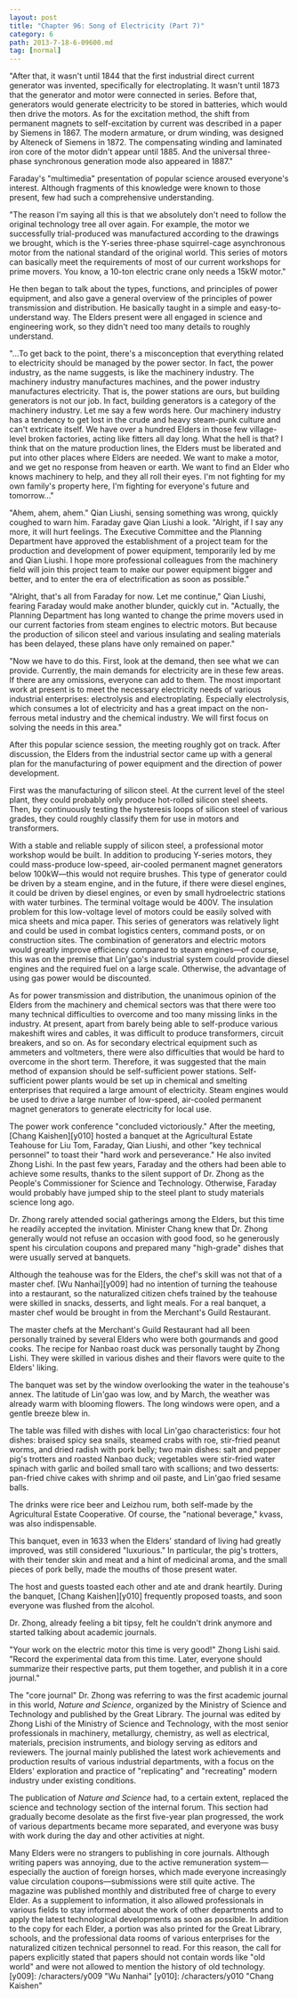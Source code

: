 ```yaml
---
layout: post
title: "Chapter 96: Song of Electricity (Part 7)"
category: 6
path: 2013-7-18-6-09600.md
tag: [normal]
---
```


"After that, it wasn't until 1844 that the first industrial direct current generator was invented, specifically for electroplating. It wasn't until 1873 that the generator and motor were connected in series. Before that, generators would generate electricity to be stored in batteries, which would then drive the motors. As for the excitation method, the shift from permanent magnets to self-excitation by current was described in a paper by Siemens in 1867. The modern armature, or drum winding, was designed by Alteneck of Siemens in 1872. The compensating winding and laminated iron core of the motor didn't appear until 1885. And the universal three-phase synchronous generation mode also appeared in 1887."

Faraday's "multimedia" presentation of popular science aroused everyone's interest. Although fragments of this knowledge were known to those present, few had such a comprehensive understanding.

"The reason I'm saying all this is that we absolutely don't need to follow the original technology tree all over again. For example, the motor we successfully trial-produced was manufactured according to the drawings we brought, which is the Y-series three-phase squirrel-cage asynchronous motor from the national standard of the original world. This series of motors can basically meet the requirements of most of our current workshops for prime movers. You know, a 10-ton electric crane only needs a 15kW motor."

He then began to talk about the types, functions, and principles of power equipment, and also gave a general overview of the principles of power transmission and distribution. He basically taught in a simple and easy-to-understand way. The Elders present were all engaged in science and engineering work, so they didn't need too many details to roughly understand.

"...To get back to the point, there's a misconception that everything related to electricity should be managed by the power sector. In fact, the power industry, as the name suggests, is like the machinery industry. The machinery industry manufactures machines, and the power industry manufactures electricity. That is, the power stations are ours, but building generators is not our job. In fact, building generators is a category of the machinery industry. Let me say a few words here. Our machinery industry has a tendency to get lost in the crude and heavy steam-punk culture and can't extricate itself. We have over a hundred Elders in those few village-level broken factories, acting like fitters all day long. What the hell is that? I think that on the mature production lines, the Elders must be liberated and put into other places where Elders are needed. We want to make a motor, and we get no response from heaven or earth. We want to find an Elder who knows machinery to help, and they all roll their eyes. I'm not fighting for my own family's property here, I'm fighting for everyone's future and tomorrow..."

"Ahem, ahem, ahem." Qian Liushi, sensing something was wrong, quickly coughed to warn him. Faraday gave Qian Liushi a look. "Alright, if I say any more, it will hurt feelings. The Executive Committee and the Planning Department have approved the establishment of a project team for the production and development of power equipment, temporarily led by me and Qian Liushi. I hope more professional colleagues from the machinery field will join this project team to make our power equipment bigger and better, and to enter the era of electrification as soon as possible."

"Alright, that's all from Faraday for now. Let me continue," Qian Liushi, fearing Faraday would make another blunder, quickly cut in. "Actually, the Planning Department has long wanted to change the prime movers used in our current factories from steam engines to electric motors. But because the production of silicon steel and various insulating and sealing materials has been delayed, these plans have only remained on paper."

"Now we have to do this. First, look at the demand, then see what we can provide. Currently, the main demands for electricity are in these few areas. If there are any omissions, everyone can add to them. The most important work at present is to meet the necessary electricity needs of various industrial enterprises: electrolysis and electroplating. Especially electrolysis, which consumes a lot of electricity and has a great impact on the non-ferrous metal industry and the chemical industry. We will first focus on solving the needs in this area."

After this popular science session, the meeting roughly got on track. After discussion, the Elders from the industrial sector came up with a general plan for the manufacturing of power equipment and the direction of power development.

First was the manufacturing of silicon steel. At the current level of the steel plant, they could probably only produce hot-rolled silicon steel sheets. Then, by continuously testing the hysteresis loops of silicon steel of various grades, they could roughly classify them for use in motors and transformers.

With a stable and reliable supply of silicon steel, a professional motor workshop would be built. In addition to producing Y-series motors, they could mass-produce low-speed, air-cooled permanent magnet generators below 100kW—this would not require brushes. This type of generator could be driven by a steam engine, and in the future, if there were diesel engines, it could be driven by diesel engines, or even by small hydroelectric stations with water turbines. The terminal voltage would be 400V. The insulation problem for this low-voltage level of motors could be easily solved with mica sheets and mica paper. This series of generators was relatively light and could be used in combat logistics centers, command posts, or on construction sites. The combination of generators and electric motors would greatly improve efficiency compared to steam engines—of course, this was on the premise that Lin'gao's industrial system could provide diesel engines and the required fuel on a large scale. Otherwise, the advantage of using gas power would be discounted.

As for power transmission and distribution, the unanimous opinion of the Elders from the machinery and chemical sectors was that there were too many technical difficulties to overcome and too many missing links in the industry. At present, apart from barely being able to self-produce various makeshift wires and cables, it was difficult to produce transformers, circuit breakers, and so on. As for secondary electrical equipment such as ammeters and voltmeters, there were also difficulties that would be hard to overcome in the short term. Therefore, it was suggested that the main method of expansion should be self-sufficient power stations. Self-sufficient power plants would be set up in chemical and smelting enterprises that required a large amount of electricity. Steam engines would be used to drive a large number of low-speed, air-cooled permanent magnet generators to generate electricity for local use.

The power work conference "concluded victoriously." After the meeting, [Chang Kaishen][y010] hosted a banquet at the Agricultural Estate Teahouse for Liu Tom, Faraday, Qian Liushi, and other "key technical personnel" to toast their "hard work and perseverance." He also invited Zhong Lishi. In the past few years, Faraday and the others had been able to achieve some results, thanks to the silent support of Dr. Zhong as the People's Commissioner for Science and Technology. Otherwise, Faraday would probably have jumped ship to the steel plant to study materials science long ago.

Dr. Zhong rarely attended social gatherings among the Elders, but this time he readily accepted the invitation. Minister Chang knew that Dr. Zhong generally would not refuse an occasion with good food, so he generously spent his circulation coupons and prepared many "high-grade" dishes that were usually served at banquets.

Although the teahouse was for the Elders, the chef's skill was not that of a master chef. [Wu Nanhai][y009] had no intention of turning the teahouse into a restaurant, so the naturalized citizen chefs trained by the teahouse were skilled in snacks, desserts, and light meals. For a real banquet, a master chef would be brought in from the Merchant's Guild Restaurant.

The master chefs at the Merchant's Guild Restaurant had all been personally trained by several Elders who were both gourmands and good cooks. The recipe for Nanbao roast duck was personally taught by Zhong Lishi. They were skilled in various dishes and their flavors were quite to the Elders' liking.

The banquet was set by the window overlooking the water in the teahouse's annex. The latitude of Lin'gao was low, and by March, the weather was already warm with blooming flowers. The long windows were open, and a gentle breeze blew in.

The table was filled with dishes with local Lin'gao characteristics: four hot dishes: braised spicy sea snails, steamed crabs with roe, stir-fried peanut worms, and dried radish with pork belly; two main dishes: salt and pepper pig's trotters and roasted Nanbao duck; vegetables were stir-fried water spinach with garlic and boiled small taro with scallions; and two desserts: pan-fried chive cakes with shrimp and oil paste, and Lin'gao fried sesame balls.

The drinks were rice beer and Leizhou rum, both self-made by the Agricultural Estate Cooperative. Of course, the "national beverage," kvass, was also indispensable.

This banquet, even in 1633 when the Elders' standard of living had greatly improved, was still considered "luxurious." In particular, the pig's trotters, with their tender skin and meat and a hint of medicinal aroma, and the small pieces of pork belly, made the mouths of those present water.

The host and guests toasted each other and ate and drank heartily. During the banquet, [Chang Kaishen][y010] frequently proposed toasts, and soon everyone was flushed from the alcohol.

Dr. Zhong, already feeling a bit tipsy, felt he couldn't drink anymore and started talking about academic journals.

"Your work on the electric motor this time is very good!" Zhong Lishi said. "Record the experimental data from this time. Later, everyone should summarize their respective parts, put them together, and publish it in a core journal."

The "core journal" Dr. Zhong was referring to was the first academic journal in this world, *Nature and Science*, organized by the Ministry of Science and Technology and published by the Great Library. The journal was edited by Zhong Lishi of the Ministry of Science and Technology, with the most senior professionals in machinery, metallurgy, chemistry, as well as electrical, materials, precision instruments, and biology serving as editors and reviewers. The journal mainly published the latest work achievements and production results of various industrial departments, with a focus on the Elders' exploration and practice of "replicating" and "recreating" modern industry under existing conditions.

The publication of *Nature and Science* had, to a certain extent, replaced the science and technology section of the internal forum. This section had gradually become desolate as the first five-year plan progressed, the work of various departments became more separated, and everyone was busy with work during the day and other activities at night.

Many Elders were no strangers to publishing in core journals. Although writing papers was annoying, due to the active remuneration system—especially the auction of foreign horses, which made everyone increasingly value circulation coupons—submissions were still quite active. The magazine was published monthly and distributed free of charge to every Elder. As a supplement to information, it also allowed professionals in various fields to stay informed about the work of other departments and to apply the latest technological developments as soon as possible. In addition to the copy for each Elder, a portion was also printed for the Great Library, schools, and the professional data rooms of various enterprises for the naturalized citizen technical personnel to read. For this reason, the call for papers explicitly stated that papers should not contain words like "old world" and were not allowed to mention the history of old technology.
[y009]: /characters/y009 "Wu Nanhai"
[y010]: /characters/y010 "Chang Kaishen"